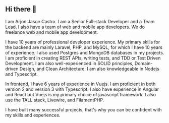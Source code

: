## Hi there 👋

I am Arjon Jason Castro.
I am a Senior Full-stack Developer and a Team Lead. 
I also have a team of web and mobile app developers. We do freelance web and mobile app development.

I have 10 years of professional developer experience. 
My primary skills for the backend are mainly Laravel, PHP, and MySQL, for which I have 10 years of experience.
I also used Postgres and MongoDB databases in my projects. 
I am proficient in creating REST APIs, writing tests, and TDD or Test Driven Development.
I am also well-experienced in SOLID principles, Domain-driven Design, and Clean Architecture.
I am also knowledgeable in Nodejs and Typescript.

In frontend, I have 6 years of experience in Vuejs. 
I am proficient in both version 2 and version 3 with Typescript. 
I also have experience in Angular and React but Vuejs is my primary choice of javascript framework.
I also use the TALL stack, Livewire, and FilamentPHP. 

I have built many successful projects, that's why you can be confident with my skills and experiences.



<!--
**ajcastro/ajcastro** is a ✨ _special_ ✨ repository because its `README.md` (this file) appears on your GitHub profile.

Here are some ideas to get you started:

- 🔭 I’m currently working on ...
- 🌱 I’m currently learning ...
- 👯 I’m looking to collaborate on ...
- 🤔 I’m looking for help with ...
- 💬 Ask me about ...
- 📫 How to reach me: ...
- 😄 Pronouns: ...
- ⚡ Fun fact: ...
-->
